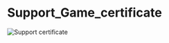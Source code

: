 # Support_Game_certificate
![Support certificate ](https://user-images.githubusercontent.com/92365173/225830648-5e8b2742-28df-42cf-aa83-22276f89ba5d.jpg)
